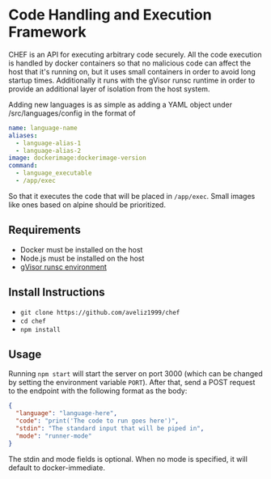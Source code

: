 # Code Handling and Execution Framework

CHEF is an API for executing arbitrary code securely. All the code execution is handled by docker containers
so that no malicious code can affect the host that it's running on, but it uses small containers in order to avoid long 
startup times. Additionally it runs with the gVisor runsc runtime in order to provide an additional layer of isolation 
from the host system. 

Adding new languages is as simple as adding a YAML object under /src/languages/config in the format of
```yaml
name: language-name
aliases:
  - language-alias-1
  - language-alias-2
image: dockerimage:dockerimage-version
command:
  - language_executable
  - /app/exec
```
So that it executes the code that will be placed in `/app/exec`. Small images like ones based on alpine
should be prioritized.

## Requirements

* Docker must be installed on the host
* Node.js must be installed on the host
* [gVisor runsc environment](https://gvisor.dev/docs/user_guide/install)

## Install Instructions

* `git clone https://github.com/aveliz1999/chef`
* `cd chef`
* `npm install`

## Usage

Running `npm start` will start the server on port 3000 (which can be changed by setting the environment variable `PORT`).
After that, send a POST request to the endpoint with the following format as the body:

```json
{
  "language": "language-here",
  "code": "print('The code to run goes here')",
  "stdin": "The standard input that will be piped in",
  "mode": "runner-mode"
}
```

The stdin and mode fields is optional. When no mode is specified, it will default to docker-immediate.